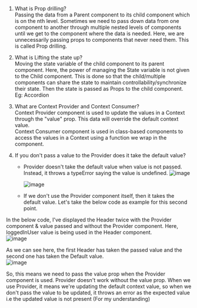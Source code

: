 1. What is Prop drilling?  
   Passing the data from a Parent component to its child component which is on the nth level. Sometimes we need to pass down data from one component to another through multiple nested levels of components until we get to the component where the data is needed. Here, we are unnecessarily passing props to components that never need them. This is called Prop drilling.  

2. What is Lifting the state up?  
   Moving the state variable of the child component to its parent component. Here, the power of managing the State variable is not given to the Child component. This is done so that the child/multiple components can share the state to maintain controllability/synchronize their state. Then the state is passed as Props to the child component. Eg: Accordion  

3. What are Context Provider and Context Consumer?  
   Context Provider component is used to update the values in a Context through the "value" prop. This data will override the default context value.  
   Context Consumer component is used in class-based components to access the values in a Context using a function we wrap in the component.  

4. If you don't pass a value to the Provider does it take the default value?  
   - Provider doesn't take the default value when value is not passed. Instead, it throws a typeError saying the value is undefined.
     ![image](https://github.com/Gayathri229/NamasteReact/assets/60467364/cb7da09f-8415-42c3-81cc-c018a8d11d24)  

     ![image](https://github.com/Gayathri229/NamasteReact/assets/60467364/443ef73f-efc8-4841-9c8e-b7b2c4f18b20)  

   - If we don't use the Provider component itself, then it takes the default value. Let's take the below code as example for this second point.  

In the below code, I've displayed the Header twice with the Provider component & value passed and without the Provider component. Here, loggedInUser value is being used in the Header component.  
![image](https://github.com/Gayathri229/NamasteReact/assets/60467364/eac47036-d1bd-493a-a386-da12fb1e8fcc)

As we can see here, the first Header has taken the passed value and the second one has taken the Default value.  
![image](https://github.com/Gayathri229/NamasteReact/assets/60467364/85157b93-363c-4cb5-983b-91ed91221109)  

So, this means we need to pass the value prop when the Provider component is used. Provider doesn't work without the value prop. When we use Provider, it means we're updating the default context value, so when we don't pass the value to be updated, it throws an error as the expected value i.e the updated value is not present (For my understanding)  
